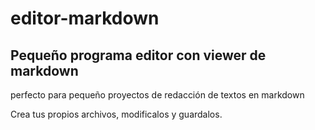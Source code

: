 # editor-markdown

## Pequeño programa editor con viewer de markdown

perfecto para pequeño proyectos de redacción de textos en markdown

Crea tus propios archivos, modificalos y guardalos.
